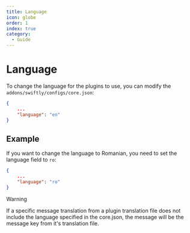 ```yaml
---
title: Language
icon: globe
order: 1
index: true
category:
  - Guide
---
```


# Language

To change the language for the plugins to use, you can modify the `addons/swiftly/configs/core.json`:

```json filename="core.json"
{
    ...
    "language": "en"
}
```

## Example

If you want to change the language to Romanian, you need to set the language field to `ro`:

```json title="core.json"
{
    ...
    "language": "ro"
}
```

> [!warning]
> If a specific message translation from a plugin translation file does not include the language specified in the core.json, the message will be the message key from it's translation file.